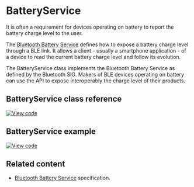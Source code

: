 # BatteryService

It is often a requirement for devices operating on battery to report the battery charge level to the user.

The [Bluetooth Battery Service](https://www.bluetooth.org/docman/handlers/downloaddoc.ashx?doc_id=245138) defines how to expose a battery charge level through a BLE link. It allows a client - usually a smartphone application - of a device to read the current battery charge level and follow its evolution.

The BatteryService class implements the Bluetooth Battery Service as defined by the Bluetooth SIG. Makers of BLE devices operating on battery can use the API to expose interoperably the charge level of their products.

## BatteryService class reference

[![View code](https://www.mbed.com/embed/?type=library)](https://os.mbed.com/docs/v5.10/mbed-os-api-doxy/class_battery_service.html)

## BatteryService example

[![View code](https://www.mbed.com/embed/?url=https://os.mbed.com/teams/mbed-os-examples/code/mbed-os-example-ble-BatteryLevel/)](https://os.mbed.com/teams/mbed-os-examples/code/mbed-os-example-ble-BatteryLevel/file/5cf292205001/source/main.cpp)

## Related content

- [Bluetooth Battery Service](https://www.bluetooth.org/docman/handlers/downloaddoc.ashx?doc_id=245138) specification.
